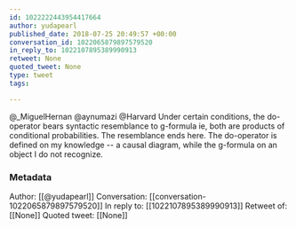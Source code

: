 ```yaml
---
id: 1022222443954417664
author: yudapearl
published_date: 2018-07-25 20:49:57 +00:00
conversation_id: 1022065879897579520
in_reply_to: 1022107895389990913
retweet: None
quoted_tweet: None
type: tweet
tags:

---
```


@_MiguelHernan @aynumazi @Harvard Under certain conditions, the do-operator bears syntactic resemblance to g-formula ie, both are products of conditional probabilities. The resemblance ends here. The do-operator is defined on my knowledge -- a causal diagram, while the g-formula on an object I do not recognize.

### Metadata

Author: [[@yudapearl]]
Conversation: [[conversation-1022065879897579520]]
In reply to: [[1022107895389990913]]
Retweet of: [[None]]
Quoted tweet: [[None]]
